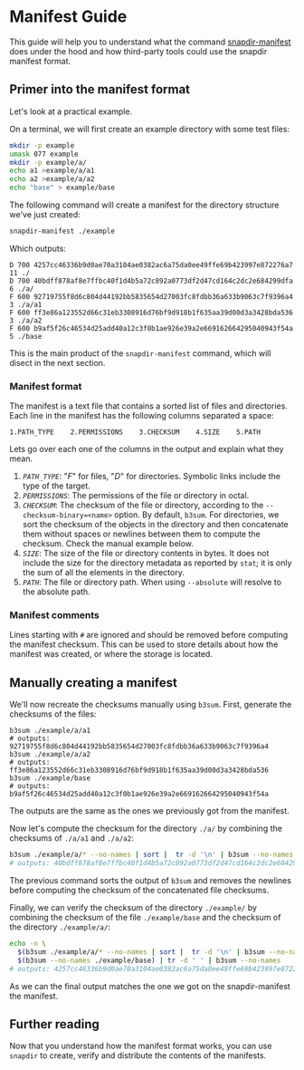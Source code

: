 # Manifest Guide

This guide will help you to understand what the command
[snapdir-manifest] does under the hood and how third-party tools could
use the snapdir manifest format.

## Primer into the manifest format

Let's look at a practical example.

On a terminal, we will first create an example directory with some test
files:

``` bash
mkdir -p example
umask 077 example
mkdir -p example/a/
echo a1 >example/a/a1
echo a2 >example/a/a2
echo "base" > example/base
```

The following command will create a manifest for the directory structure
we've just created:

``` bash
snapdir-manifest ./example
```

Which outputs:

    D 700 4257cc46336b9d0ae70a3104ae0382ac6a75da0ee49ffe69b423997e872276a7 11 ./
    D 700 40bdff878af8e7ffbc40f1d4b5a72c892a0773df2d47cd164c2dc2e684299dfa 6 ./a/
    F 600 92719755f8d6c804d44192bb5835654d27003fc8fdbb36a633b9063c7f9396a4 3 ./a/a1
    F 600 ff3e86a123552d66c31eb3308916d76bf9d918b1f635aa39d00d3a3428bda536 3 ./a/a2
    F 600 b9af5f26c46534d25add40a12c3f0b1ae926e39a2e669162664295040943f54a 5 ./base

This is the main product of the `snapdir-manifest` command, which will
disect in the next section.

### Manifest format

The manifest is a text file that contains a sorted list of files and
directories. Each line in the manifest has the following columns
separated a space:

    1.PATH_TYPE    2.PERMISSIONS    3.CHECKSUM    4.SIZE    5.PATH

Lets go over each one of the columns in the output and explain what they
mean.

1.  *`PATH_TYPE`*: "*F*" for files, "*D*" for directories. Symbolic
    links include the type of the target.
2.  *`PERMISSIONS`*: The permissions of the file or directory in octal.
3.  *`CHECKSUM`*: The checksum of the file or directory, according to
    the `--checksum-binary=<name>` option. By default, `b3sum`. For
    directories, we sort the checksum of the objects in the directory
    and then concatenate them without spaces or newlines between them to
    compute the checksum. Check the manual example below.
4.  *`SIZE`*: The size of the file or directory contents in bytes. It
    does not include the size for the directory metadata as reported by
    `stat`; it is only the sum of all the elements in the directory.
5.  *`PATH`*: The file or directory path. When using `--absolute` will
    resolve to the absolute path.

### Manifest comments

Lines starting with `#` are ignored and should be removed before
computing the manifest checksum. This can be used to store details
about how the manifest was created, or where the storage is located.

## Manually creating a manifest

We'll now recreate the checksums manually using `b3sum`. First, generate
the checksums of the files:

    b3sum ./example/a/a1
    # outputs: 92719755f8d6c804d44192bb5835654d27003fc8fdbb36a633b9063c7f9396a4
    b3sum ./example/a/a2
    # outputs: ff3e86a123552d66c31eb3308916d76bf9d918b1f635aa39d00d3a3428bda536
    b3sum ./example/base
    # outputs: b9af5f26c46534d25add40a12c3f0b1ae926e39a2e669162664295040943f54a

The outputs are the same as the ones we previously got from the
manifest.

Now let's compute the checksum for the directory `./a/` by combining the
checksums of `./a/a1` and `./a/a2`:

``` bash
b3sum ./example/a/* --no-names | sort |  tr -d '\n' | b3sum --no-names
# outputs: 40bdff878af8e7ffbc40f1d4b5a72c892a0773df2d47cd164c2dc2e684299dfa
```

The previous command sorts the output of `b3sum` and removes the
newlines before computing the checksum of the concatenated file
checksums.

Finally, we can verify the checksum of the directory `./example/` by
combining the checksum of the file `./example/base` and the checksum of
the directory `./example/a/`:

``` bash
echo -n \
  $(b3sum ./example/a/* --no-names | sort |  tr -d '\n' | b3sum --no-names)\
  $(b3sum --no-names ./example/base) | tr -d ' ' | b3sum --no-names
# outputs: 4257cc46336b9d0ae70a3104ae0382ac6a75da0ee49ffe69b423997e872276a7
```

As we can the final output matches the one we got on the
snapdir-manifest the manifest.

## Further reading

Now that you understand how the manifest format works, you can use
`snapdir` to create, verify and distribute the contents of the
manifests.

  [snapdir-manifest]: https://github.com/bermi/snapdir/tree/main/snapdir-manifest-README.md
